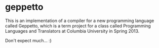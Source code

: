 geppetto
========

This is an implementation of a compiler for a new programming language called Geppetto,
which is a term project for a class called Programming Languages and Translators at Columbia University
in Spring 2013.

Don't expect much...  :)
